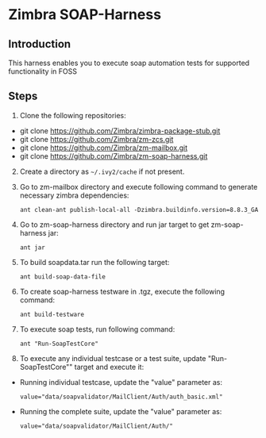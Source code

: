 # Zimbra SOAP-Harness

## Introduction
This harness enables you to execute soap automation tests for supported functionality in FOSS

## Steps
1. Clone the following repositories:
- git clone https://github.com/Zimbra/zimbra-package-stub.git
- git clone https://github.com/Zimbra/zm-zcs.git
- git clone https://github.com/Zimbra/zm-mailbox.git
- git clone https://github.com/Zimbra/zm-soap-harness.git

2. Create a directory as `~/.ivy2/cache` if not present.

3. Go to zm-mailbox directory and execute following command to generate necessary zimbra dependencies:

   `ant clean-ant publish-local-all -Dzimbra.buildinfo.version=8.8.3_GA`

4. Go to zm-soap-harness directory and run jar target to get zm-soap-harness jar:

   `ant jar`

5. To build soapdata.tar run the following target:

   `ant build-soap-data-file`

6. To create soap-harness testware in .tgz, execute the following command:

   `ant build-testware` 

7. To execute soap tests, run following command:
    
   `ant "Run-SoapTestCore"`
   
8. To execute any individual testcase or a test suite, update "Run-SoapTestCore"" target and execute it:
- Running individual testcase, update the "value" parameter as:

	`value="data/soapvalidator/MailClient/Auth/auth_basic.xml"`
- Running the complete suite, update the "value" parameter as:

	`value="data/soapvalidator/MailClient/Auth/"`
